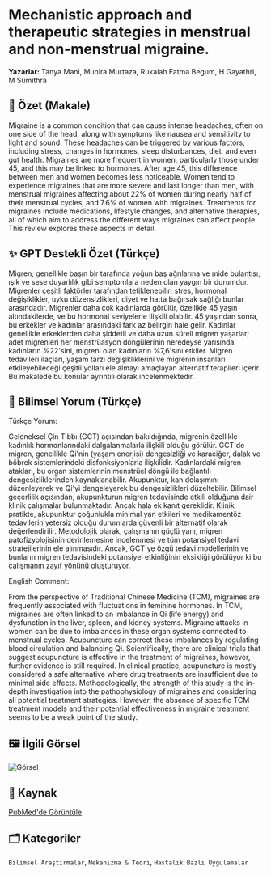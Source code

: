 # Mechanistic approach and therapeutic strategies in menstrual and non-menstrual migraine.

**Yazarlar:** Tanya Mani, Munira Murtaza, Rukaiah Fatma Begum, H Gayathri, M Sumithra

## 🧬 Özet (Makale)
Migraine is a common condition that can cause intense headaches, often on one side of the head, along with symptoms like nausea and sensitivity to light and sound. These headaches can be triggered by various factors, including stress, changes in hormones, sleep disturbances, diet, and even gut health. Migraines are more frequent in women, particularly those under 45, and this may be linked to hormones. After age 45, this difference between men and women becomes less noticeable. Women tend to experience migraines that are more severe and last longer than men, with menstrual migraines affecting about 22% of women during nearly half of their menstrual cycles, and 7.6% of women with migraines. Treatments for migraines include medications, lifestyle changes, and alternative therapies, all of which aim to address the different ways migraines can affect people. This review explores these aspects in detail.

## ✨ GPT Destekli Özet (Türkçe)
Migren, genellikle başın bir tarafında yoğun baş ağrılarına ve mide bulantısı, ışık ve sese duyarlılık gibi semptomlara neden olan yaygın bir durumdur. Migrenler çeşitli faktörler tarafından tetiklenebilir; stres, hormonal değişiklikler, uyku düzensizlikleri, diyet ve hatta bağırsak sağlığı bunlar arasındadır. Migrenler daha çok kadınlarda görülür, özellikle 45 yaşın altındakilerde, ve bu hormonal seviyelerle ilişkili olabilir. 45 yaşından sonra, bu erkekler ve kadınlar arasındaki fark az belirgin hale gelir. Kadınlar genellikle erkeklerden daha şiddetli ve daha uzun süreli migren yaşarlar; adet migrenleri her menstrüasyon döngülerinin neredeyse yarısında kadınların %22'sini, migreni olan kadınların %7,6'sını etkiler. Migren tedavileri ilaçları, yaşam tarzı değişikliklerini ve migrenin insanları etkileyebileceği çeşitli yolları ele almayı amaçlayan alternatif terapileri içerir. Bu makalede bu konular ayrıntılı olarak incelenmektedir.

## 🧠 Bilimsel Yorum (Türkçe)
Türkçe Yorum:

Geleneksel Çin Tıbbı (GCT) açısından bakıldığında, migrenin özellikle kadınlık hormonlarındaki dalgalanmalarla ilişkili olduğu görülür. GCT'de migren, genellikle Qi'nin (yaşam enerjisi) dengesizliği ve karaciğer, dalak ve böbrek sistemlerindeki disfonksiyonlarla ilişkilidir. Kadınlardaki migren atakları, bu organ sistemlerinin menstrüel döngü ile bağlantılı dengesizliklerinden kaynaklanabilir. Akupunktur, kan dolaşımını düzenleyerek ve Qi'yi dengeleyerek bu dengesizlikleri düzeltebilir.
Bilimsel geçerlilik açısından, akupunkturun migren tedavisinde etkili olduğuna dair klinik çalışmalar bulunmaktadır. Ancak hala ek kanıt gereklidir. Klinik pratikte, akupunktur çoğunlukla minimal yan etkileri ve medikamentöz tedavilerin yetersiz olduğu durumlarda güvenli bir alternatif olarak değerlendirilir.
Metodolojik olarak, çalışmanın güçlü yanı, migren patofizyolojisinin derinlemesine incelenmesi ve tüm potansiyel tedavi stratejilerinin ele alınmasıdır. Ancak, GCT'ye özgü tedavi modellerinin ve bunların migren tedavisindeki potansiyel etkinliğinin eksikliği görülüyor ki bu çalışmanın zayıf yönünü oluşturuyor.

English Comment:

From the perspective of Traditional Chinese Medicine (TCM), migraines are frequently associated with fluctuations in feminine hormones. In TCM, migraines are often linked to an imbalance in Qi (life energy) and dysfunction in the liver, spleen, and kidney systems. Migraine attacks in women can be due to imbalances in these organ systems connected to menstrual cycles. Acupuncture can correct these imbalances by regulating blood circulation and balancing Qi.
Scientifically, there are clinical trials that suggest acupuncture is effective in the treatment of migraines, however, further evidence is still required. In clinical practice, acupuncture is mostly considered a safe alternative where drug treatments are insufficient due to minimal side effects.
Methodologically, the strength of this study is the in-depth investigation into the pathophysiology of migraines and considering all potential treatment strategies. However, the absence of specific TCM treatment models and their potential effectiveness in migraine treatment seems to be a weak point of the study.

## 🖼️ İlgili Görsel
![Görsel](https://oaidalleapiprodscus.blob.core.windows.net/private/org-bb2jTKorMyGA6Ae9CBZIHTY6/user-WkL0nDv4yLhNmEZntVH46o5I/img-NReQF79wwNlhQocsrC9B1fs0.png?st=2025-03-28T18%3A38%3A41Z&se=2025-03-28T20%3A38%3A41Z&sp=r&sv=2024-08-04&sr=b&rscd=inline&rsct=image/png&skoid=d505667d-d6c1-4a0a-bac7-5c84a87759f8&sktid=a48cca56-e6da-484e-a814-9c849652bcb3&skt=2025-03-28T08%3A00%3A33Z&ske=2025-03-29T08%3A00%3A33Z&sks=b&skv=2024-08-04&sig=TSxoay/WZq9Di0CtWtPpOh6UJyuZAhLQWXwne4OxKgA%3D)

## 🔗 Kaynak
[PubMed'de Görüntüle](https://pubmed.ncbi.nlm.nih.gov/40040266/)

## 🗂️ Kategoriler
`Bilimsel Araştırmalar`, `Mekanizma & Teori`, `Hastalık Bazlı Uygulamalar`


